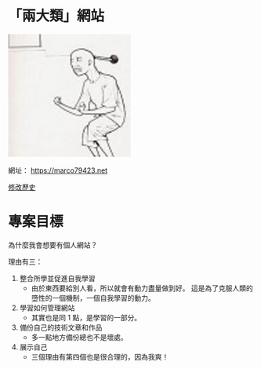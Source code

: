 # 「兩大類」網站

![mysite](./logo.jpg)

網址： https://marco79423.net

[修改歷史](./CHANGELOG.md)

專案目標
============

為什麼我會想要有個人網站？

理由有三：

1. 整合所學並促進自我學習
    * 由於東西要給別人看，所以就會有動力盡量做到好。 這是為了克服人類的墮性的一個機制，一個自我學習的動力。
2. 學習如何管理網站
    * 其實也是同 1 點，是學習的一部分。
3. 備份自己的技術文章和作品
    * 多一點地方備份總也不是壞處。
4. 展示自己
    * 三個理由有第四個也是很合理的，因為我爽！
